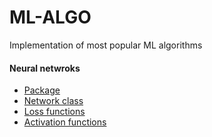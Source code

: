 # ML-ALGO
 Implementation of most popular ML algorithms
 
#### Neural netwroks
  - [Package](networks)
  - [Network class](networks/Network.py)
  - [Loss functions](networks/base/function)
  - [Activation functions](networks/base/function)
